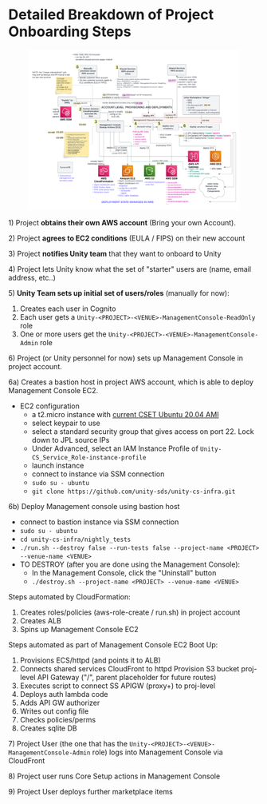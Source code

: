 # Detailed Breakdown of Project Onboarding Steps

<figure><img src="../../../../../../.gitbook/assets/SSM &#x26; Deployments Overview (2).png" alt=""><figcaption></figcaption></figure>

1\) Project **obtains their own AWS account** (Bring your own Account).

2\) Project **agrees to EC2 conditions** (EULA / FIPS) on their new account

3\) Project **notifies Unity team** that they want to onboard to Unity

4\) Project lets Unity know what the set of "starter" users are (name, email address, etc..)

5\) **Unity Team sets up initial set of users/roles** (manually for now):

1. Creates each user in Cognito
2. Each user gets a `Unity-<PROJECT>-<VENUE>-ManagementConsole-ReadOnly` role
3. One or more users get the `Unity-<PROJECT>-<VENUE>-ManagementConsole-Admin` role

6\) Project (or Unity personnel for now) sets up Management Console in project account.

6a) Creates a bastion host in project AWS account, which is able to deploy Management Console EC2.

* EC2 configuration
  * a t2.micro instance with [current CSET Ubuntu 20.04 AMI](https://caas.gsfc.nasa.gov/display/GSD1/MCP+AMI+Configuration+and+Usage)
  * select keypair to use
  * select a standard security group that gives access on port 22.  Lock down to JPL source IPs
  * Under Advanced, select an IAM Instance Profile of `Unity-CS_Service_Role-instance-profile`
  * launch instance
  * connect to instance via SSM connection
  * `sudo su - ubuntu`
  * `git clone https://github.com/unity-sds/unity-cs-infra.git`

6b) Deploy Management console using bastion host

* &#x20;connect to bastion instance via SSM connection
* `sudo su - ubuntu`
* `cd unity-cs-infra/nightly_tests`
* `./run.sh --destroy false --run-tests false --project-name <PROJECT> --venue-name <VENUE>`
* TO DESTROY (after you are done using the Management Console):&#x20;
  * In the Management Console, click the "Uninstall" button
  * `./destroy.sh --project-name <PROJECT> --venue-name <VENUE>`

&#x20;Steps automated by CloudFormation:

1. Creates roles/policies (aws-role-create / run.sh) in project account
2. Creates ALB
3. Spins up Management Console EC2

Steps automated as part of Management Console EC2 Boot Up:

1. Provisions ECS/httpd (and points it to ALB)
2. Connects shared services CloudFront to httpd Provision S3 bucket proj-level API Gateway ("/", parent placeholder for future routes)
3. Executes script to connect SS APIGW (proxy+) to proj-level
4. Deploys auth lambda code
5. Adds API GW authorizer
6. Writes out config file
7. Checks policies/perms
8. Creates sqlite DB

7\) Project User (the one that has the `Unity-<PROJECT>-<VENUE>-ManagementConsole-Admin` role) logs into Management Console via CloudFront

8\) Project user runs Core Setup actions in Management Console

9\) Project User deploys further marketplace items

